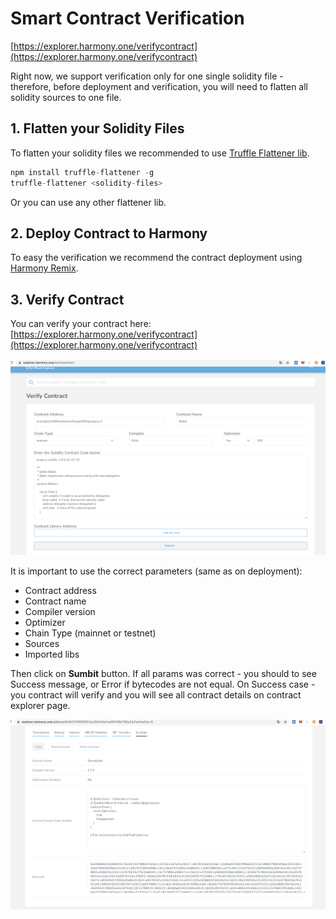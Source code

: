 # Smart Contract Verification

[https://explorer.harmony.one/verifycontract](https://explorer.harmony.one/verifycontract)

Right now, we support verification only for one single solidity file - therefore, before deployment and verification, you will need to flatten all solidity sources to one file.

## 1. Flatten your Solidity Files

To flatten your solidity files we recommended to use [Truffle Flattener lib](https://www.npmjs.com/package/truffle-flattener).

```javascript
npm install truffle-flattener -g
truffle-flattener <solidity-files>
```

Or you can use any other flattener lib.

## 2. Deploy Contract to Harmony

To easy the verification we recommend the contract deployment using [Harmony Remix](using-remix/deployment-using-remix.md).

## 3. Verify Contract

You can verify your contract here: [https://explorer.harmony.one/verifycontract](https://explorer.harmony.one/verifycontract)

![Verify Contract](../../.gitbook/assets/verify_contract%20%282%29%20%284%29%20%285%29%20%283%29.png)

It is important to use the correct parameters \(same as on deployment\):

* Contract address
* Contract name
* Compiler version
* Optimizer
* Chain Type \(mainnet or testnet\)
* Sources
* Imported libs

Then click on **Sumbit** button. If all params was correct - you should to see Success message, or Error if bytecodes are not equal. On Success case - you contract will verify and you will see all contract details on contract explorer page.

![Contract Verification](../../.gitbook/assets/untitled-1%20%282%29%20%284%29%20%285%29.png)

